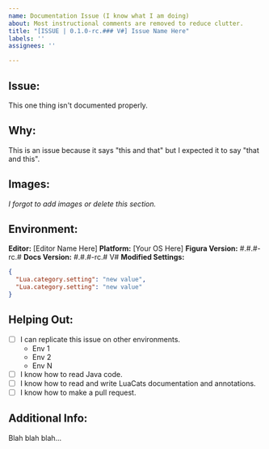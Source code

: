 ```yaml
---
name: Documentation Issue (I know what I am doing)
about: Most instructional comments are removed to reduce clutter.
title: "[ISSUE | 0.1.0-rc.### V#] Issue Name Here"
labels: ''
assignees: ''

---
```


<!--
  Make sure you understand the following:
  • Your text editor supports Sumneko's Lua Server and you have it installed.
  • You have the documentation installed *correctly* in your Figura `avatars` folder.
  • You understand that the docs being out-of-date with a just-released version of Figura is not an issue.
  • You are using the *correct* version of the documentation for the version of Figura you are using.
  • You have added the relevant labels to this issue.

  Showing no attempt to understand these will invalidate your issue.
-->

## **Issue:**
This one thing isn't documented properly.

## **Why:**
This is an issue because it says "this and that" but I expected it to say "that and this".

## **Images:**
*I forgot to add images or delete this section.*

## **Environment:**
**Editor:** [Editor Name Here]
**Platform:** [Your OS Here]
**Figura Version:** #.#.#-rc.#
**Docs Version:** #.#.#-rc.# V#
**Modified Settings:**
```json
{
  "Lua.category.setting": "new value",
  "Lua.category.setting": "new value"
}
```

## **Helping Out:**

- [ ] I can replicate this issue on other environments.
  * Env 1
  * Env 2
  * Env N
- [ ] I know how to read Java code.
- [ ] I know how to read and write LuaCats documentation and annotations.
- [ ] I know how to make a pull request.

## **Additional Info:**
Blah blah blah...
